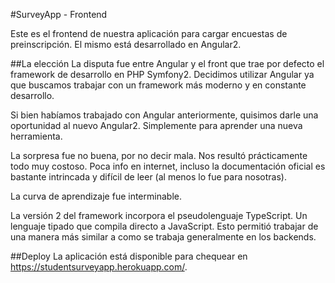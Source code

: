 #SurveyApp - Frontend

Este es el frontend de nuestra aplicación para cargar encuestas de preinscripción.
El mismo está desarrollado en Angular2. 


##La elección
La disputa fue entre Angular y el front que trae por defecto el framework de desarrollo en PHP Symfony2. Decidimos utilizar Angular ya que buscamos trabajar con un framework más moderno y en constante desarrollo. 

Si bien habíamos trabajado con Angular anteriormente, quisimos darle una oportunidad al nuevo Angular2. Simplemente para aprender una nueva herramienta. 

La sorpresa fue no buena, por no decir mala. Nos resultó prácticamente todo muy costoso. Poca info en internet, incluso la documentación oficial es bastante intrincada y difícil de leer (al menos lo fue para nosotras).

La curva de aprendizaje fue interminable. 

La versión 2 del framework incorpora el pseudolenguaje TypeScript. Un lenguaje tipado que compila directo a JavaScript. Esto permitió trabajar de una manera más similar a como se trabaja generalmente en los backends.


##Deploy
La aplicación está disponible para chequear en https://studentsurveyapp.herokuapp.com/.

